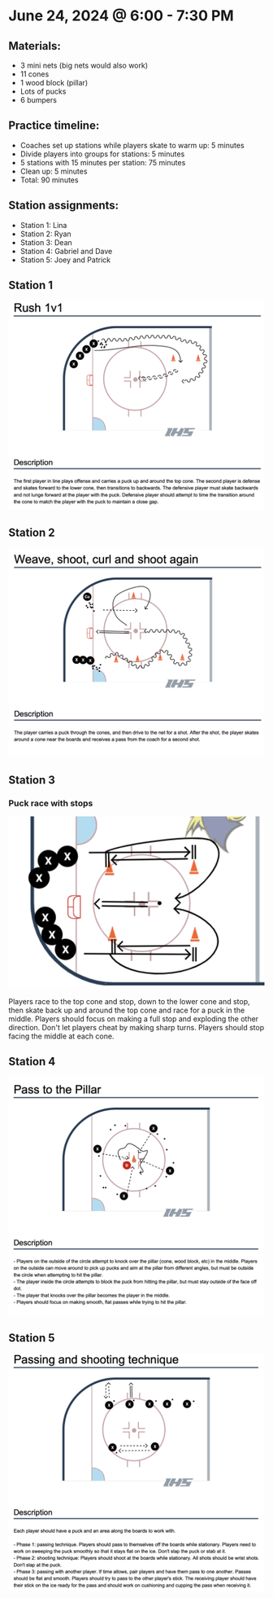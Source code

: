 # June 24, 2024 @ 6:00 - 7:30 PM

## Materials:
- 3 mini nets (big nets would also work)
- 11 cones
- 1 wood block (pillar)
- Lots of pucks
- 6 bumpers

## Practice timeline:
- Coaches set up stations while players skate to warm up: 5 minutes
- Divide players into groups for stations: 5 minutes
- 5 stations with 15 minutes per station: 75 minutes
- Clean up: 5 minutes
- Total: 90 minutes

## Station assignments:
- Station 1: Lina
- Station 2: Ryan
- Station 3: Dean
- Station 4: Gabriel and Dave
- Station 5: Joey and Patrick


## Station 1
![/hockey/drill_diagrams/Rush_1v1.png](https://github.com/salter14/hockey/blob/main/drill_diagrams/Rush_1v1.png)

## Station 2
![image](https://github.com/salter14/hockey/blob/main/drill_diagrams/Weave_shoot_curl_and_shoot_again.png)

## Station 3
### Puck race with stops
![image](https://github.com/salter14/hockey/blob/main/drill_diagrams/Puck_race_1v1_with_stops.png)

Players race to the top cone and stop, down to the lower cone and stop, then skate back up and around the top cone and race for a puck in the middle. Players should focus on making a full stop and exploding the other direction. Don't let players cheat by making sharp turns. Players should stop facing the middle at each cone.

## Station 4
![image](https://github.com/salter14/hockey/blob/main/drill_diagrams/Pass_to_the_pillar.png)

## Station 5
![image](https://github.com/salter14/hockey/blob/main/drill_diagrams/Passing_and_shooting_technique.png)

